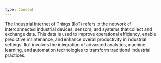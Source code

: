 ```yaml
---
type: Concept
---
```


The Industrial Internet of Things (IIoT) refers to the network of interconnected industrial devices, sensors, and systems that collect and exchange data. This data is used to improve operational efficiency, enable predictive maintenance, and enhance overall productivity in industrial settings. IIoT involves the integration of advanced analytics, machine learning, and automation technologies to transform traditional industrial practices.